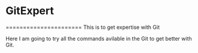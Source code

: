 # GitExpert
======================
This is to get expertise with Git 

Here I am going to try all the commands avilable in the Git to get better with Git.
